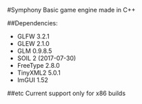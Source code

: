 #Symphony
Basic game engine made in C++

##Dependencies:

* GLFW 3.2.1
* GLEW 2.1.0
* GLM 0.9.8.5
* SOIL 2 (2017-07-30)
* FreeType 2.8.0
* TinyXML2 5.0.1
* ImGUI 1.52

##etc
Current support only for x86 builds
